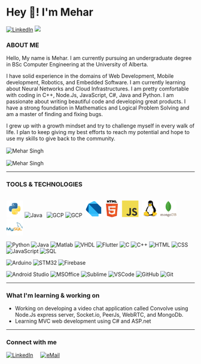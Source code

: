 # Hey 🎉! I'm Mehar
<a href="https://www.linkedin.com/in/msnanda"><img src="https://img.shields.io/badge/LinkedIn-Meharpreet-0E76A8?style=for-the-badge&logo=linkedin" alt="LinkedIn"></a>
<a><img src = "https://img.shields.io/badge/Discord-MSN%235907-b3cde0?style=for-the-badge&logo=discord"></a>

### ABOUT ME
Hello, My name is Mehar. I am currently pursuing an undergraduate degree in BSc Computer Engineering at the University of Alberta.

I have solid experience in the domains of Web Development, Mobile development, Robotics, and Embedded Software. I am currently learning about Neural Networks and Cloud Infrastructures. I am pretty comfortable with coding in C++, Node.Js, JavaScript, C#, Java and Python. I am passionate about writing beautiful code and developing great products. I have a strong foundation in Mathematics and Logical Problem Solving and am a master of finding and fixing bugs.

I grew up with a growth mindset and try to challenge myself in every walk of life. I plan to keep giving my best efforts to reach my potential and hope to use my skills to give back to the community.
<p>
  <img align="center" src="https://github-readme-stats.vercel.app/api?username=MSNanda515&count_private=true&show_icons=true&locale=en&theme=dracula" alt="Mehar Singh">
</p>
<p>
  <img align="center" src="https://github-readme-stats.vercel.app/api/top-langs?username=MSNanda515&count_private=true&show_icons=true&locale=en&layout=compact&theme=dracula" alt="Mehar Singh">
</p>
<!-- <p>
  <img align="center" src="https://github-readme-streak-stats.herokuapp.com/?user=MSNanda515&count_private=true&theme=onedark" alt="Mehar Singh">
</p> -->

---  

### TOOLS & TECHNOLOGIES 
<p>
  <br>
  
  <img height="45" src="https://raw.githubusercontent.com/github/explore/597bebe80fb0066a1a125416dce1d933cbfd0856/topics/python/python.png" alt="Python"/>
  <img height="45" src="https://www.svgrepo.com/show/184143/java.svg" alt="Java"/>
  <img height="45" src="https://img.icons8.com/fluent/96/000000/matlab.png" alt=""/>
  <img height="45" src="https://img.icons8.com/color/48/000000/flutter.png" alt=""/>
  <img height="45" src="https://www.vectorlogo.zone/logos/google_cloud/google_cloud-icon.svg" alt="GCP"/>
  <img height="45" src="https://www.vectorlogo.zone/logos/amazon_aws/amazon_aws-icon.svg" alt="GCP"/>
  <img height="45" src="https://img.icons8.com/color/96/000000/c-plus-plus-logo.png" alt=""/>
  <img height="45" src="https://raw.githubusercontent.com/github/explore/80688e429a7d4ef2fca1e82350fe8e3517d3494d/topics/dart/dart.png" alt=""/>
  <img height="45" src="https://raw.githubusercontent.com/github/explore/80688e429a7d4ef2fca1e82350fe8e3517d3494d/topics/html/html.png" alt=""/>
  <img height="45" src="https://raw.githubusercontent.com/devicons/devicon/master/icons/javascript/javascript-original.svg" alt=""/>
  <img height="45" src="https://www.vectorlogo.zone/logos/git-scm/git-scm-icon.svg" alt=""/>
  <img height="45" src="https://raw.githubusercontent.com/devicons/devicon/master/icons/linux/linux-original.svg" alt=""/>
  <img height="45" src="https://raw.githubusercontent.com/devicons/devicon/master/icons/mongodb/mongodb-original-wordmark.svg" alt=""/>
  <img height="45" src="https://raw.githubusercontent.com/devicons/devicon/master/icons/mysql/mysql-original-wordmark.svg" alt=""/>
  <img height="45" src="" alt=""/>
</p>

<img alt = "Python" src = "https://img.shields.io/badge/Code-Python-3b6878?style=for-the-badge&logo=Python"> <img alt = "Java" src = "https://img.shields.io/badge/Code-Java-d48d8d?style=for-the-badge&logo=java"> <img alt = "Matlab" src = "https://img.shields.io/badge/Code-MatLab-8899ee?style=for-the-badge"> <img alt = "VHDL" src = "https://img.shields.io/badge/Code-VHDL-b3cde0?style=for-the-badge"> <img alt = "Flutter" src = "https://img.shields.io/badge/Code-Flutter-02569B?style=for-the-badge&logo=flutter"> <img alt = "C" src = "https://img.shields.io/badge/Code-C-A8B9CC?style=for-the-badge&logo=C"> <img alt = "C++" src = "https://img.shields.io/badge/Code-C++-d8e1b5?style=for-the-badge&logo=C++"> <img alt = "HTML" src = "https://img.shields.io/badge/Code-HTML5-E34F26?style=for-the-badge&logo=HTML5"> <img alt = "CSS" src = "https://img.shields.io/badge/Code-CSS-1572B6?style=for-the-badge&logo=CSS3"> <img alt = "JavaScript" src = "https://img.shields.io/badge/Code-javascript-F7DF1E?style=for-the-badge&logo=javascript"> <img alt = "SQL" src = "https://img.shields.io/badge/Code-Sql-4479A1?style=for-the-badge&logo=mysql">    

<img alt = "Arduino" src = "https://img.shields.io/badge/Platform-Arduino-00979D?style=for-the-badge&logo=arduino"> <img alt = "STM32" src = "https://img.shields.io/badge/Platform-STM32-8899ee?style=for-the-badge"> <img alt = "Firebase" src = "https://img.shields.io/badge/Platform-firebase-FFCA28?style=for-the-badge&logo=Firebase"> 

<img alt = "Android Studio" src = "https://img.shields.io/badge/Tool-android%20studio-3DDC84?style=for-the-badge&logo=android%20studio"> <img alt = "MSOffice" src = "https://img.shields.io/badge/Tool-Ms%20Office-D83B01?style=for-the-badge&logo=Microsoft%20Office"> <img alt = "Sublime" src = "https://img.shields.io/badge/Tool-Sublime%20Text-FF9800?style=for-the-badge&logo=sublime%20text"> <img alt = "VSCode" src = "https://img.shields.io/badge/Tool-VS%20CODE-007ACC?style=for-the-badge&logo=visual%20Studio%20Code"> <img alt = "GitHub" src = "https://img.shields.io/badge/Tool-Github-181717?style=for-the-badge&logo=github"> <img alt = "Git" src = "https://img.shields.io/badge/Tool-Git-F05032?style=for-the-badge&logo=git">


---

### What I'm learning & working on

- Working on developing a video chat application called Convolve using Node.Js express server, Socket&#46;io, PeerJs, WebRTC, and MongoDb.
- Learning MVC web development using C# and ASP&#46;net

---
### Connect with me
<a href="https://www.linkedin.com/in/msnanda/"><img src="https://www.svgrepo.com/show/176736/linkedin-social-media.svg" height="45" alt="LinkedIn"></a>
&nbsp; &nbsp; 
<a href="mailto:msnanda515@gmail.com"><img src="https://img.icons8.com/color/48/000000/gmail-new.png" height="45" alt="eMail"></a>


